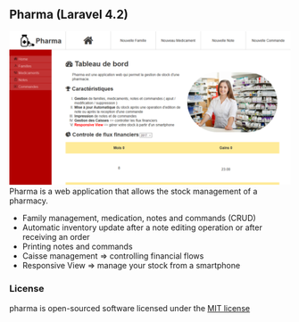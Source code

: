 ## Pharma (Laravel 4.2)
![Screenshot](https://raw.githubusercontent.com/sayfessyd/pharma/master/screenshot.png)
Pharma is a web application that allows the stock management of a pharmacy.

- Family management, medication, notes and commands (CRUD)
- Automatic inventory update after a note editing operation or after receiving an order
- Printing notes and commands
- Caisse management => controlling financial flows
- Responsive View => manage your stock from a smartphone

### License

pharma is open-sourced software licensed under the [MIT license](http://opensource.org/licenses/MIT)
